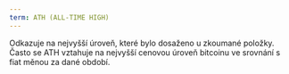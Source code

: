 ```yaml
---
term: ATH (ALL-TIME HIGH)
---
```


Odkazuje na nejvyšší úroveň, které bylo dosaženo u zkoumané položky. Často se ATH vztahuje na nejvyšší cenovou úroveň bitcoinu ve srovnání s fiat měnou za dané období.